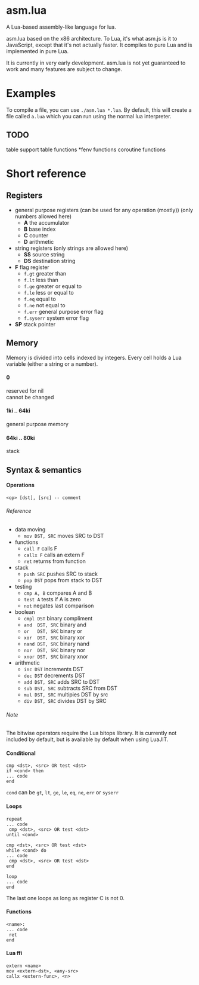 # asm.lua

A Lua-based assembly-like language for lua.


asm.lua based on the x86 architecture. To Lua, it's what asm.js is it to
JavaScript, except that it's not actually faster. It compiles to pure Lua and is
implemented in pure Lua.

It is currently in very early development. asm.lua is not yet guaranteed to work and
many features are subject to change.

# Examples

To compile a file, you can use `./asm.lua *.lua`. By default, this will create a file called
`a.lua` which you can run using the normal lua interpreter.

## TODO
table support
table functions
\*fenv functions
coroutine functions

# Short reference

## Registers

 - general purpose registers (can be used for any operation (mostly)) (only numbers allowed here)
    - **A** the accumulator
    - **B** base index 
    - **C** counter
    - **D** arithmetic
 - string registers (only strings are allowed here)
    - **SS** source string
    - **DS** destination string
 - **F** flag register
    - `f.gt` greater than
    - `f.lt` less than
    - `f.ge` greater or equal to
    - `f.le` less or equal to
    - `f.eq` equal to
    - `f.ne` not equal to
    - `f.err` general purpose error flag
    - `f.syserr` system error flag
 - **SP**  stack pointer

## Memory

Memory is divided into cells indexed by integers. Every cell holds a Lua
variable (either a string or a number).

#### 0
reserved for nil  
cannot be changed

#### 1ki .. 64ki
general purpose memory

#### 64ki .. 80ki
stack

## Syntax & semantics

#### Operations
```
<op> [dst], [src] -- comment
```

###### Reference
 - data moving
    - `mov DST, SRC` moves SRC to DST
 - functions
    - `call F` calls F
    - `callx F` calls an extern F
    - `ret` returns from function
 - stack
    - `push SRC` pushes SRC to stack
    - `pop DST` pops from stack to DST
 - testing
    - `cmp A, B` compares A and B
    - `test A` tests if A is zero
    - `not` negates last comparison
 - boolean
    - `cmpl DST` binary compliment
    - `and  DST, SRC` binary and
    - `or   DST, SRC` binary or
    - `xor  DST, SRC` binary xor
    - `nand DST, SRC` binary nand
    - `nor  DST, SRC` binary nor
    - `xnor DST, SRC` binary xnor
 - arithmetic
    - `inc DST` increments DST
    - `dec DST` decrements DST
    - `add DST, SRC` adds SRC to DST
    - `sub DST, SRC` subtracts SRC from DST
    - `mul DST, SRC` multipies DST by src
    - `div DST, SRC` divides DST by SRC

###### Note

The bitwise operators require the Lua bitops library. It is currently not
included by default, but is available by default when using LuaJIT.

#### Conditional
```
cmp <dst>, <src> OR test <dst>
if <cond> then
... code
end
```

`cond` can be `gt`, `lt`, `ge`, `le`, `eq`, `ne`, `err` or `syserr`

#### Loops
```
repeat
... code
 cmp <dst>, <src> OR test <dst>
until <cond>
```

```
cmp <dst>, <src> OR test <dst>
while <cond> do
... code
 cmp <dst>, <src> OR test <dst>
end
```

```
loop
... code
end
```

The last one loops as long as register C is not 0.

#### Functions
```
<name>:
... code
 ret
end
```

#### Lua ffi
```
extern <name>
mov <extern-dst>, <any-src>
callx <extern-func>, <n>
```
